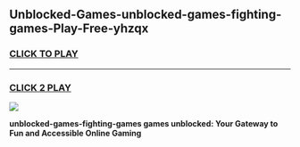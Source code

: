 
## Unblocked-Games-unblocked-games-fighting-games-Play-Free-yhzqx
<h3>
<a href="https://premium76.site?title=unblocked-games-fighting-games&ref=20M">CLICK TO PLAY</a></h3>
<hr>

<h3>
<a href="https://premium76.site?title=unblocked-games-fighting-games&ref=20M">CLICK 2 PLAY</a>
  
</h3>

<a href="https://premium76.site?title=unblocked-games-fighting-games&ref=19M"><img src="https://clearcache.store/games.png"></a>


**unblocked-games-fighting-games games unblocked: Your Gateway to Fun and Accessible Online Gaming**

